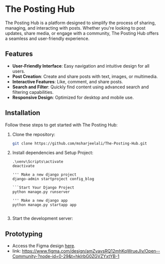 # The Posting Hub

The Posting Hub is a platform designed to simplify the process of sharing, managing, and interacting with posts. Whether you're looking to post updates, share media, or engage with a community, The Posting Hub offers a seamless and user-friendly experience.

## Features

- **User-Friendly Interface**: Easy navigation and intuitive design for all users.
- **Post Creation**: Create and share posts with text, images, or multimedia.
- **Interactive Features**: Like, comment, and share posts.
- **Search and Filter**: Quickly find content using advanced search and filtering capabilities.
- **Responsive Design**: Optimized for desktop and mobile use.

## Installation

Follow these steps to get started with The Posting Hub:

1. Clone the repository:
   ```bash
   git clone https://github.com/msharjeelali/The-Posting-Hub.git

2. Install dependencies and Setup Project:
   ```activat and deactivat venv
   .\venv\Scripts\activate
   deactivate
   
   ''' Make a new django project
   django-admin startproject config_blog
  
   ```Start Your Django Project
   python manage.py runserver
   
   ''' Make a new django app
   python manage.py startapp app
   

3. Start the development server:


## Prototyping
- Access the Figma design [here](https://www.figma.com/design/amZvavsRQ12mhKqWrueJIv/Open--Community-?node-id=0-29&t=hklrbG0ZGVZYxtYB-1).
- link: https://www.figma.com/design/amZvavsRQ12mhKqWrueJIv/Open--Community-?node-id=0-29&t=hklrbG0ZGVZYxtYB-1
